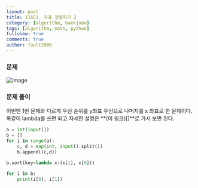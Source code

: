 ```yaml
---
layout: post
title: 11651. 좌표 정렬하기 2
category: [algorithm, baekjoon]
tags: [algorithm, math, python]
fullview: true
comments: true
author: fault2000
---
```

### 문제

![image](https://user-images.githubusercontent.com/73513005/151021243-afb69fa6-8a31-445f-b171-e90dfa576b30.png)

### 문제 풀이

이번엔 1번 문제와 다르게 우선 순위를 y좌표 우선으로 나머지를 x 좌표로 한 문제이다. 똑같이 lambda를 쓰면 되고 자세한 설명은 **(이 링크)[]**로 가서 보면 된다.  

```python
a = int(input())
b = []
for i in range(a):
    c, d = map(int, input().split())
    b.append((c,d))

b.sort(key=lambda x:(x[1], x[0]))

for i in b:
    print(i[0], i[1])
```
